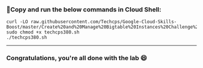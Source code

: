 ### 🚨Copy and run the below commands in Cloud Shell:

```
curl -LO raw.githubusercontent.com/Techcps/Google-Cloud-Skills-Boost/master/Create%20and%20Manage%20Bigtable%20Instances%20Challenge%20Lab/GSP380.sh
sudo chmod +x techcps380.sh
./techcps380.sh
```

---

### Congratulations, you're all done with the lab 😄
